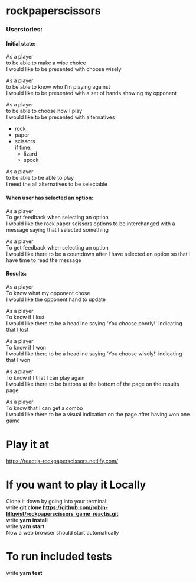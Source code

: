 # rockpaperscissors

### Userstories:

#### Initial state:

As a player  
to be able to make a wise choice  
I would like to be presented with choose wisely

As a player  
to be able to know who I'm playing against  
I would like to be presented with a set of hands showing my opponent

As a player  
to be able to choose how I play  
I would like to be presented with alternatives
- rock
- paper
- scissors\
  if time:
    - lizard
    - spock

As a player  
to be able to be able to play  
I need the all alternatives to be selectable

#### When user has selected an option:

As a player  
To get feedback when selecting an option  
I would like the rock paper scissors options to be interchanged with a message saying that I selected something

As a player  
To get feedback when selecting an option  
I would like there to be a countdown after I have selected an option so that I have time to read the message

#### Results:

As a player  
To know what my opponent chose  
I would like the opponent hand to update

As a player  
To know if I lost  
I would like there to be a headline saying 'You choose poorly!' indicating that I lost

As a player  
To know if I won  
I would like there to be a headline saying 'You choose wisely!' indicating that I won

As a player  
To know if I that I can play again  
I would like there to be buttons at the bottom of the page on the results page

As a player  
To know that I can get a combo  
I would like there to be a visual indication on the page after having won one game

# Play it at
https://reactjs-rockpaperscissors.netlify.com/

# If you want to play it Locally
Clone it down by going into your terminal:  
write **git clone https://github.com/robin-lillqvist/rockpaperscissors_game_reactjs.git**  
write **yarn install**  
write **yarn start**  
Now a web browser should start automatically  

# To run included tests
write **yarn test**
